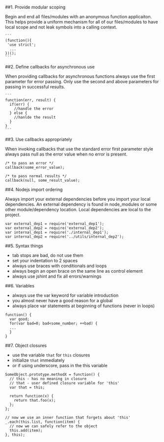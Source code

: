 
##1. Provide modular scoping

   Begin and end all files/modules with an anonymous function applicaiton. This
   helps provide a uniform mechanism for all of our files/modules to have local
   scope and not leak symbols into a calling context.

    ```
    (function(){
     'use strict';
      ...
    })();
    ```

##2. Define callbacks for asynchronous use

   When providing callbacks for asynchronous functions always use the first
   parameter for error passing. Only use the second and above parameters for
   passing in successful results.

    ```
    function(err, result) {
      if(err) {
        //handle the error
      } else {
        //hanlde the result
      }
    }
    ```

##3. Use callbacks appropriately

   When invoking callbacks that use the standard error first parameter style
   always pass null as the error value when no error is present.

   ```
   /* to pass an error */
   callback(some_error_value);

   /* to pass normal results */
   callback(null, some_result_value);
   ```

##4. Nodejs import ordering

   Always import your external dependencies before you import your local 
   dependencies. An external dependency is found in node_modules or some other
   module/dependency location. Local dependencies are local to the project.

   ```
   var external_dep1 = require('external_dep1');
   var external_dep2 = require('external_dep2');
   var internal_dep1 = require('./internal_dep1');
   var internal_dep2 = require('../utils/internal_dep2');
   ```

##5. Syntax things
  - tab stops are bad, do not use them
  - set your indentation to 2 spaces
  - always use braces with conditionals and loops
  - always begin an open brace on the same line as control element
  - always use jshint and fix all errors/warnings

##6. Variables
  - always use the var keyword for variable introduction
  - you almost never have a good reason for a global
  - always place var statements at beginning of functions (never in loops)

  ```
  function() {
    var good;
    for(var bad=0; bad<some_number; ++bad) {
    ...
    }
  }
  ```

##7. Object closures
  - use the variable `that` for `this` closures
  - initialize `that` immediately
  - or if using underscore, pass in the this variable

  ```
  SomeObject.prototype.methodX = function() {
    // this - has no meaning in closure
    // that - user defined closure variable for 'this'
    var that = this;

    return function(x) {
      return that.foo(x);
    };
  };   

  // now we use an inner function that forgets about 'this'
  _.each(this.list, function(item) {
    // now we can safely refer to the object
    this.add(item);
  }, this);
  ```

